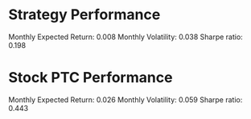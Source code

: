 # Strategy Performance
Monthly Expected Return: 0.008
Monthly Volatility: 0.038
Sharpe ratio: 0.198
# Stock PTC Performance
Monthly Expected Return: 0.026
Monthly Volatility: 0.059
Sharpe ratio: 0.443
